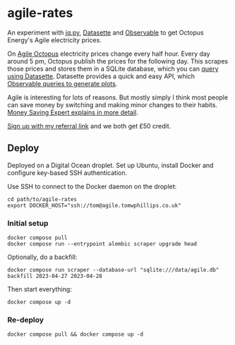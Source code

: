 # agile-rates

An experiment with [jq.py](https://github.com/mwilliamson/jq.py), [Datasette](https://datasette.io/) and [Observable](https://observablehq.com/) to get Octopus Energy's Agile electricity prices.

On [Agile Octopus](https://octopus.energy/agile/) electricity prices change every half hour.
Every day around 5 pm, Octopus publish the prices for the following day.
This scrapes those prices and stores them in a SQLite database, which you can [query using Datasette](https://agile.tomwphillips.co.uk/).
Datasette provides a quick and easy API, which [Observable queries to generate plots](https://observablehq.com/@tomwphillips/octopus-agile-rates).

Agile is interesting for lots of reasons. But mostly simply I think most people can save money by switching and making minor changes to their habits. [Money Saving Expert explains in more detail](https://www.moneysavingexpert.com/news/2023/02/wholesale-energy-prices-are-falling---is-it-worth-switching-to-o/).

[Sign up with my referral link](https://share.octopus.energy/tan-tiger-133) and we both get £50 credit.

## Deploy

Deployed on a Digital Ocean droplet. Set up Ubuntu, install Docker and configure key-based SSH authentication.

Use SSH to connect to the Docker daemon on the droplet:

```
cd path/to/agile-rates
export DOCKER_HOST="ssh://tom@agile.tomwphillips.co.uk"
```

### Initial setup

```
docker compose pull
docker compose run --entrypoint alembic scraper upgrade head
```

Optionally, do a backfill:

```
docker compose run scraper --database-url "sqlite:///data/agile.db" backfill 2023-04-27 2023-04-28
```

Then start everything:

```
docker compose up -d
```

### Re-deploy

```
docker compose pull && docker compose up -d
```
